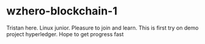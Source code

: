 # wzhero-blockchain-1
Tristan here. Linux junior. Pleasure to join and learn. This is first try on demo project hyperledger.
Hope to get progress fast
